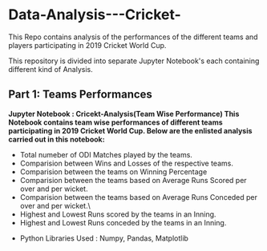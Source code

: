 # Data-Analysis---Cricket-
This Repo contains analysis of the performances of the different teams and players participating in 2019 Cricket World Cup.

This repository is divided into separate Jupyter Notebook's each containing different kind of Analysis. 
## Part 1: Teams Performances 
**Jupyter Notebook : Cricekt-Analysis(Team Wise Performance)
This Notebook contains team wise performances of different teams participating in 2019 Cricket World Cup. Below are the enlisted analysis carried out in this notebook:**
- Total numeber of ODI Matches played by the teams.
- Comparision between Wins and Losses of the respective teams.
- Comparision between the teams on Winning Percentage
- Comparision between the teams based on Average Runs Scored per over and per wicket.
- Comparision between the teams based on Average Runs Conceded per over and per wicket.\
- Highest and Lowest Runs scored by the teams in an Inning. 
- Highest and Lowest Runs conceded by the teams in an Inning.

* Python Libraries Used : Numpy, Pandas, Matplotlib
